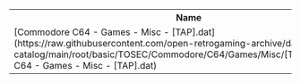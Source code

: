 <table>
<tr><th>Name</th><th>Size</th></tr>
<tr><td>
[Commodore C64 - Games - Misc - [TAP].dat](https://raw.githubusercontent.com/open-retrogaming-archive/dat-catalog/main/root/basic/TOSEC/Commodore/C64/Games/Misc/[TAP]/Commodore C64 - Games - Misc - [TAP].dat)
</td><td>821642</td></tr>
</table>

